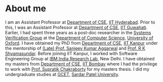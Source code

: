 # About me

I am an Assistant Professor at [Department of CSE](http://cse.iith.ac.in), [IIT Hyderabad](http://www.iith.ac.in). Prior to this, I was an Assistant Professor at [Department of CSE](http://www.iitg.ernet.in/cse), [IIT Guwahati](http://www.iitg.ernet.in). Earlier, I had spent three years as a post-doc researcher in the [Systems Verification Group](http://www.cprover.org)  at the [Department of Computer Science](http://www.cs.ox.ac.uk), [University of Oxford](http://www.ox.ac.uk). I have obtained my PhD from [Department of CSE](http://www.cse.iitk.ac.in), [IIT Kanpur](http://www.iitk.ac.in) under the mentorship of [(Late) Prof. Sanjeev Kumar Aggarwal](http://dora.iitk.ac.in/memory/prof-aggarwal-scholarship.php) and [Prof. R K Shyamasundar](https://www.cse.iitb.ac.in/~rkss). Before joining IIT Kanpur, I worked with Software Engineering Group at [IBM India Research Lab](http://www.research.ibm.com/labs/india/index.shtml), New Delhi. I have obtained my masters from  [Department of CSE](http://www.cse.iitb.ac.in), [IIT Bombay](http://www.iitb.ac.in) where I had the privilege to work with [Prof. Supratik Chakraborty](http://www.cse.iitb.ac.in/~supratik) for my masters thesis.
I did my undergraduate studies at [GCET](http://www.gcet.ac.in), [Sardar Patel University](http://spuvvn.edu).


